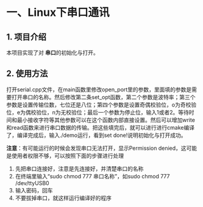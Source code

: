 # 一、Linux下串口通讯

## 1\. 项目介绍

本项目实现了对 **串口**的初始化与打开。

## 2\. 使用方法

打开serial.cpp文件，在main函数里修改open_port里的参数，里面填的参数是需要打开串口的名称。然后修改第二条set_opt函数，第二个参数是波特率；第三个参数是设置传输位数，七位还是八位；第四个参数是设置奇偶校验位，o为奇校验位，e为偶校验位，n为无校验位；最后一个参数为停止位，输入1或者2。等待时间和最小接收字符等其他参数可以在这个函数内部直接设置。然后可以增加write和read函数来进行串口数据的传输。把这些填完后，就可以进行进行cmake编译了，编译完成后，输入./demo运行，看到set done!说明初始化与打开成功。

**注意**：有可能运行的时候会发现串口无法打开，显示Permission denied，这可能是使用者权限不够，可以按照下面的步骤进行处理

1.  先把串口连接好，注意是先连接好，并清楚串口的名称
2.  在终端里输入“sudo chmod 777 串口名称”，如sudo chmod 777 /dev/ttyUSB0
3.  输入密码，回车
4.  不要拔掉串口，就这样运行编译好的程序
